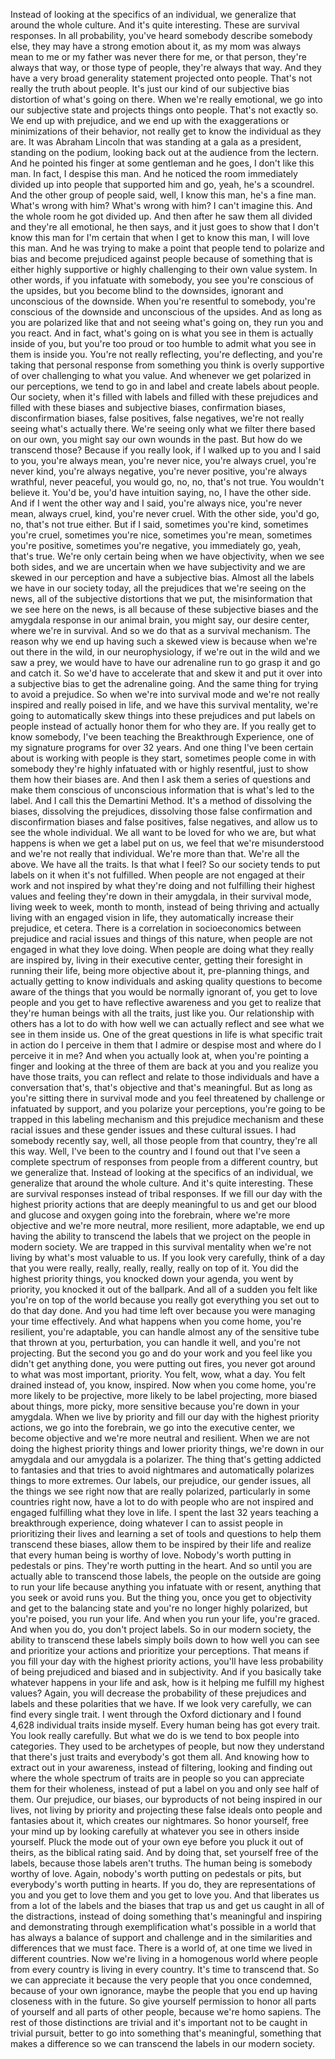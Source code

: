  Instead of looking at the specifics of an individual, we generalize that around the whole culture. And it's quite interesting. These are survival responses. In all probability, you've heard somebody describe somebody else, they may have a strong emotion about it, as my mom was always mean to me or my father was never there for me, or that person, they're always that way, or those type of people, they're always that way. And they have a very broad generality statement projected onto people. That's not really the truth about people. It's just our kind of our subjective bias distortion of what's going on there. When we're really emotional, we go into our subjective state and projects things onto people. That's not exactly so. We end up with prejudice, and we end up with the exaggerations or minimizations of their behavior, not really get to know the individual as they are. It was Abraham Lincoln that was standing at a gala as a president, standing on the podium, looking back out at the audience from the lectern. And he pointed his finger at some gentleman and he goes, I don't like this man. In fact, I despise this man. And he noticed the room immediately divided up into people that supported him and go, yeah, he's a scoundrel. And the other group of people said, well, I know this man, he's a fine man. What's wrong with him? What's wrong with him? I can't imagine this. And the whole room he got divided up. And then after he saw them all divided and they're all emotional, he then says, and it just goes to show that I don't know this man for I'm certain that when I get to know this man, I will love this man. And he was trying to make a point that people tend to polarize and bias and become prejudiced against people because of something that is either highly supportive or highly challenging to their own value system. In other words, if you infatuate with somebody, you see you're conscious of the upsides, but you become blind to the downsides, ignorant and unconscious of the downside. When you're resentful to somebody, you're conscious of the downside and unconscious of the upsides. And as long as you are polarized like that and not seeing what's going on, they run you and you react. And in fact, what's going on is what you see in them is actually inside of you, but you're too proud or too humble to admit what you see in them is inside you. You're not really reflecting, you're deflecting, and you're taking that personal response from something you think is overly supportive of over challenging to what you value. And whenever we get polarized in our perceptions, we tend to go in and label and create labels about people. Our society, when it's filled with labels and filled with these prejudices and filled with these biases and subjective biases, confirmation biases, disconfirmation biases, false positives, false negatives, we're not really seeing what's actually there. We're seeing only what we filter there based on our own, you might say our own wounds in the past. But how do we transcend those? Because if you really look, if I walked up to you and I said to you, you're always mean, you're never nice, you're always cruel, you're never kind, you're always negative, you're never positive, you're always wrathful, never peaceful, you would go, no, no, that's not true. You wouldn't believe it. You'd be, you'd have intuition saying, no, I have the other side. And if I went the other way and I said, you're always nice, you're never mean, always cruel, kind, you're never cruel. With the other side, you'd go, no, that's not true either. But if I said, sometimes you're kind, sometimes you're cruel, sometimes you're nice, sometimes you're mean, sometimes you're positive, sometimes you're negative, you immediately go, yeah, that's true. We're only certain being when we have objectivity, when we see both sides, and we are uncertain when we have subjectivity and we are skewed in our perception and have a subjective bias. Almost all the labels we have in our society today, all the prejudices that we're seeing on the news, all of the subjective distortions that we put, the misinformation that we see here on the news, is all because of these subjective biases and the amygdala response in our animal brain, you might say, our desire center, where we're in survival. And so we do that as a survival mechanism. The reason why we end up having such a skewed view is because when we're out there in the wild, in our neurophysiology, if we're out in the wild and we saw a prey, we would have to have our adrenaline run to go grasp it and go and catch it. So we'd have to accelerate that and skew it and put it over into a subjective bias to get the adrenaline going. And the same thing for trying to avoid a prejudice. So when we're into survival mode and we're not really inspired and really poised in life, and we have this survival mentality, we're going to automatically skew things into these prejudices and put labels on people instead of actually honor them for who they are. If you really get to know somebody, I've been teaching the Breakthrough Experience, one of my signature programs for over 32 years. And one thing I've been certain about is working with people is they start, sometimes people come in with somebody they're highly infatuated with or highly resentful, just to show them how their biases are. And then I ask them a series of questions and make them conscious of unconscious information that is what's led to the label. And I call this the Demartini Method. It's a method of dissolving the biases, dissolving the prejudices, dissolving those false confirmation and disconfirmation biases and false positives, false negatives, and allow us to see the whole individual. We all want to be loved for who we are, but what happens is when we get a label put on us, we feel that we're misunderstood and we're not really that individual. We're more than that. We're all the above. We have all the traits. Is that what I feel? So our society tends to put labels on it when it's not fulfilled. When people are not engaged at their work and not inspired by what they're doing and not fulfilling their highest values and feeling they're down in their amygdala, in their survival mode, living week to week, month to month, instead of being thriving and actually living with an engaged vision in life, they automatically increase their prejudice, et cetera. There is a correlation in socioeconomics between prejudice and racial issues and things of this nature, when people are not engaged in what they love doing. When people are doing what they really are inspired by, living in their executive center, getting their foresight in running their life, being more objective about it, pre-planning things, and actually getting to know individuals and asking quality questions to become aware of the things that you would be normally ignorant of, you get to love people and you get to have reflective awareness and you get to realize that they're human beings with all the traits, just like you. Our relationship with others has a lot to do with how well we can actually reflect and see what we see in them inside us. One of the great questions in life is what specific trait in action do I perceive in them that I admire or despise most and where do I perceive it in me? And when you actually look at, when you're pointing a finger and looking at the three of them are back at you and you realize you have those traits, you can reflect and relate to those individuals and have a conversation that's, that's objective and that's meaningful. But as long as you're sitting there in survival mode and you feel threatened by challenge or infatuated by support, and you polarize your perceptions, you're going to be trapped in this labeling mechanism and this prejudice mechanism and these racial issues and these gender issues and these cultural issues. I had somebody recently say, well, all those people from that country, they're all this way. Well, I've been to the country and I found out that I've seen a complete spectrum of responses from people from a different country, but we generalize that. Instead of looking at the specifics of an individual, we generalize that around the whole culture. And it's quite interesting. These are survival responses instead of tribal responses. If we fill our day with the highest priority actions that are deeply meaningful to us and get our blood and glucose and oxygen going into the forebrain, where we're more objective and we're more neutral, more resilient, more adaptable, we end up having the ability to transcend the labels that we project on the people in modern society. We are trapped in this survival mentality when we're not living by what's most valuable to us. If you look very carefully, think of a day that you were really, really, really, really, really on top of it. You did the highest priority things, you knocked down your agenda, you went by priority, you knocked it out of the ballpark. And all of a sudden you felt like you're on top of the world because you really got everything you set out to do that day done. And you had time left over because you were managing your time effectively. And what happens when you come home, you're resilient, you're adaptable, you can handle almost any of the sensitive tube that thrown at you, perturbation, you can handle it well, and you're not projecting. But the second you go and do your work and you feel like you didn't get anything done, you were putting out fires, you never got around to what was most important, priority. You felt, wow, what a day. You felt drained instead of, you know, inspired. Now when you come home, you're more likely to be projective, more likely to be label projecting, more biased about things, more picky, more sensitive because you're down in your amygdala. When we live by priority and fill our day with the highest priority actions, we go into the forebrain, we go into the executive center, we become objective and we're more neutral and resilient. When we are not doing the highest priority things and lower priority things, we're down in our amygdala and our amygdala is a polarizer. The thing that's getting addicted to fantasies and that tries to avoid nightmares and automatically polarizes things to more extremes. Our labels, our prejudice, our gender issues, all the things we see right now that are really polarized, particularly in some countries right now, have a lot to do with people who are not inspired and engaged fulfilling what they love in life. I spent the last 32 years teaching a breakthrough experience, doing whatever I can to assist people in prioritizing their lives and learning a set of tools and questions to help them transcend these biases, allow them to be inspired by their life and realize that every human being is worthy of love. Nobody's worth putting in pedestals or pins. They're worth putting in the heart. And so until you are actually able to transcend those labels, the people on the outside are going to run your life because anything you infatuate with or resent, anything that you seek or avoid runs you. But the thing you, once you get to objectivity and get to the balancing state and you're no longer highly polarized, but you're poised, you run your life. And when you run your life, you're graced. And when you do, you don't project labels. So in our modern society, the ability to transcend these labels simply boils down to how well you can see and prioritize your actions and prioritize your perceptions. That means if you fill your day with the highest priority actions, you'll have less probability of being prejudiced and biased and in subjectivity. And if you basically take whatever happens in your life and ask, how is it helping me fulfill my highest values? Again, you will decrease the probability of these prejudices and labels and these polarities that we have. If we look very carefully, we can find every single trait. I went through the Oxford dictionary and I found 4,628 individual traits inside myself. Every human being has got every trait. You look really carefully. But what we do is we tend to box people into categories. They used to be archetypes of people, but now they understand that there's just traits and everybody's got them all. And knowing how to extract out in your awareness, instead of filtering, looking and finding out where the whole spectrum of traits are in people so you can appreciate them for their wholeness, instead of put a label on you and only see half of them. Our prejudice, our biases, our byproducts of not being inspired in our lives, not living by priority and projecting these false ideals onto people and fantasies about it, which creates our nightmares. So honor yourself, free your mind up by looking carefully at whatever you see in others inside yourself. Pluck the mode out of your own eye before you pluck it out of theirs, as the biblical rating said. And by doing that, set yourself free of the labels, because those labels aren't truths. The human being is somebody worthy of love. Again, nobody's worth putting on pedestals or pits, but everybody's worth putting in hearts. If you do, they are representations of you and you get to love them and you get to love you. And that liberates us from a lot of the labels and the biases that trap us and get us caught in all of the distractions, instead of doing something that's meaningful and inspiring and demonstrating through exemplification what's possible in a world that has always a balance of support and challenge and in the similarities and differences that we must face. There is a world of, at one time we lived in different countries. Now we're living in a homogenous world where people from every country is living in every country. It's time to transcend that. So we can appreciate it because the very people that you once condemned, because of your own ignorance, maybe the people that you end up having closeness with in the future. So give yourself permission to honor all parts of yourself and all parts of other people, because we're homo sapiens. The rest of those distinctions are trivial and it's important not to be caught in trivial pursuit, better to go into something that's meaningful, something that makes a difference so we can transcend the labels in our modern society.
